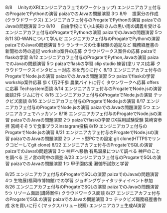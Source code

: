 8/8
　UnityのXR(エンジニアカフェでのワークショップ)
  エンジニアカフェ付与のProgateでPythonの演習
  paizaでのJavaの問題演習 3つ
8/9
　提案分の作成(クラウドワークス)
  エンジニアカフェ付与のProgateでPythonの演習
  paizaでのJavaの問題演習 3つ
8/10
　自由学校にて小山美砂さんの黒い雨の講義を受ける
  エンジニアカフェ付与のProgateでPythonの演習
  paizaでのJavaの問題演習 5つ
8/11
  SD-WANについて学んだ
  エンジニアカフェ付与のProgateでPythonの演習
  paizaでのJavaの問題演習 5つ
  ランサーズの仕事経験の追記など
  職務経歴書の新聞社の時の追記
  workship案件の応募
  クラウドワークス案件の応募
  paizaでflaskの学習
8/12
  エンジニアカフェ付与のProgateでPython,Javaの演習
  paizaでのJavaの問題演習 5つ
  paizaでflaskの学習
  clip studio 練習(塗リマス)応募
  クラウドワークスインタビュー対応
  本を売りに行く
8/13
  エンジニアカフェ付与のProgateでNode.jsの演習
  paizaでのJavaの問題演習 5つ
  paizaでflaskの学習
  workship案件応募
  歩く1万2千歩
  農業バイトに行く
  タウンワークへ応募
  offersに応募
  Techsystem面談
8/14
  エンジニアカフェ付与のProgateでNode.jsの演習
  面談2件
  ジムに行く
8/15
  エンジニアカフェ付与のProgateでNode.jsの演習
  テックビズ面談
8/16
  エンジニアカフェ付与のProgateでNode.jsの演習
8/17
  エンジニアカフェ付与のProgateでNode.jsの演習
  paizaでのJavaの問題演習 5つ
  エンジニアカフェでハッカソン
8/18
  エンジニアカフェ付与のProgateでNode.jsの演習
  paizaでのJavaの問題演習 2つ
  paizaでflaskの学習
  DX採用試験受験
  筥崎宮参拝
  筥崎そそうで食事プラスinstagram投稿
8/19
  エンジニアカフェ付与のProgateでNode.jsの演習
8/21
  エンジニアカフェ付与のProgateでNode.jsの演習
  paizaでのJavaの問題演習 2つ
  ノート型PCでの設定 git clone(HTTPSでリンクコピーしてgit clone)
8/22
  エンジニアカフェ付与のProgateでSQLの演習
  paizaでのJavaの問題演習 3つ
  神戸へ移動
  有馬温泉について調べる
  神戸のことを調べる
  三ノ宮の町中の調査
8/23
  エンジニアカフェ付与のProgateでSQLの演習
  paizaでのJavaの問題演習 1つ
  甲子園応援
  灘御所試飲と学習
  
8/25
  エンジニアカフェ付与のProgateでSQLの演習
  paizaでのJavaの問題演習 4つ
  生物展(福岡市博物館)での学習
  ジョギングヴァイタリティイベント参加
8/26
  エンジニアカフェ付与のProgateでSQLの演習
  paizaでのJavaの問題演習 5つ
  リゾーム面談(講師案件)
  クラウドワークス面談
8/27
  エンジニアカフェ付与のProgateでSQLの演習
  paizaでのJavaの問題演習 3つ
  テックビズ職務経歴書作成
  水を買いに行く(マックスバリュー視察)
  エンジニアカフェ生成AI演習